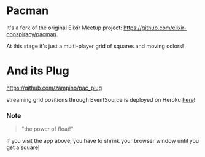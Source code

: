 # Pacman

It's a fork of the original Elixir Meetup project:
https://github.com/elixir-conspiracy/pacman.


At this stage it's just a multi-player grid
of squares and moving colors!

# And its Plug
https://github.com/zampino/pac_plug

streaming grid positions through EventSource
is deployed on Heroku [here](http://enigmatic-cove-7218.herokuapp.com)!



### Note
> "the power of float!"

If you visit the app above, you have to shrink
your browser window until you get a square!
